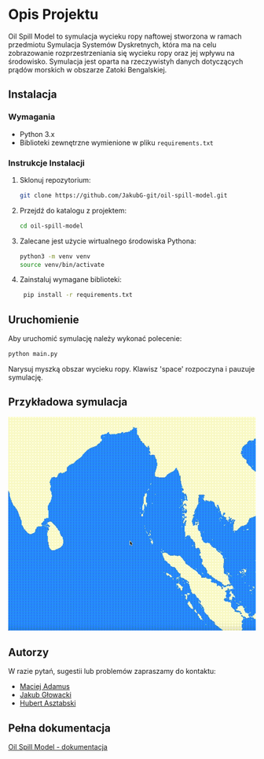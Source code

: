 
# Opis Projektu

Oil Spill Model to symulacja wycieku ropy naftowej stworzona w ramach przedmiotu Symulacja Systemów Dyskretnych, która ma na celu zobrazowanie rozprzestrzeniania się wycieku ropy oraz jej wpływu na środowisko. Symulacja jest oparta na rzeczywistyh danych dotyczących prądów morskich w obszarze Zatoki Bengalskiej. 

## Instalacja

### Wymagania

- Python 3.x
- Biblioteki zewnętrzne wymienione w pliku `requirements.txt`

### Instrukcje Instalacji

1. Sklonuj repozytorium:

   ```bash
   git clone https://github.com/JakubG-git/oil-spill-model.git
   ```
2. Przejdź do katalogu z projektem:

   ```bash
   cd oil-spill-model
   ```
3. Zalecane jest użycie wirtualnego środowiska Pythona:

   ```bash
   python3 -m venv venv
   source venv/bin/activate
   ```
4. Zainstaluj wymagane biblioteki:

   ```bash
    pip install -r requirements.txt
    ```

## Uruchomienie
Aby uruchomić symulację należy wykonać polecenie:
```bash
python main.py
```
Narysuj myszką obszar wycieku ropy. Klawisz 'space' rozpoczyna i pauzuje symulację. 

## Przykładowa symulacja
![example](images/example.gif)

## Autorzy
W razie pytań, sugestii lub problemów zapraszamy do kontaktu:
- [Maciej Adamus](https://github.com/maciad)
- [Jakub Głowacki](https://github.com/JakubG-git)
- [Hubert Asztabski](https://github.com/Sztaba)

## Pełna dokumentacja
[Oil Spill Model - dokumentacja](https://www.overleaf.com/read/dpmgjtqsbvrj#bcff1c)
